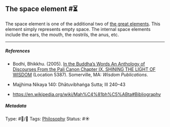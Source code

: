 ## The space element  #⏳

The space element is one of the additional two of [the great elements](The%20great%20elements.md). This element simply represents empty space. The internal space elements include the ears, the mouth, the nostrils, the anus, etc.

---

##### References

* Bodhi, Bhikkhu. (2005). [In the Buddha’s Words An Anthology of Discourses From the Pali Canon Chapter IX. SHINING THE LIGHT OF WISDOM](In%20the%20Buddha%E2%80%99s%20Words%20An%20Anthology%20of%20Discourses%20From%20the%20Pali%20Canon%20Chapter%20IX.%20SHINING%20THE%20LIGHT%20OF%20WISDOM.md) (Location 5387). Somerville, MA: *Wisdom Publications*.

* Majjhima Nikaya 140: Dhātuvibhaṅga Sutta; III 240–43

* https://en.wikipedia.org/wiki/Mah%C4%81bh%C5%ABta#Bibliography

##### Metadata

Type: #🔵/🔵 
Tags: [Philosophy](Philosophy.md) 
Status: #☀️ 
